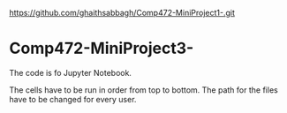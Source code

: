 https://github.com/ghaithsabbagh/Comp472-MiniProject1-.git
# Comp472-MiniProject3-


The code is fo Jupyter Notebook.

The cells have to be run in order from top to bottom. The path for the files have to be changed for every user.

